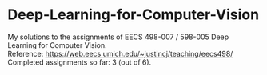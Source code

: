 # Deep-Learning-for-Computer-Vision
 My solutions to the assignments of EECS 498-007 / 598-005 Deep Learning for Computer Vision.  
 Reference: https://web.eecs.umich.edu/~justincj/teaching/eecs498/  
 Completed assignments so far: 3 (out of 6).
